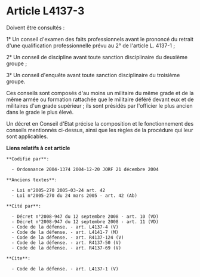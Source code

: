 # Article L4137-3

Doivent être consultés : 

1° Un conseil d'examen des faits professionnels avant le prononcé du retrait d'une qualification professionnelle prévu au 2°
de l'article L. 4137-1 ; 

2° Un conseil de discipline avant toute sanction disciplinaire du deuxième groupe ; 

3° Un conseil d'enquête avant toute sanction disciplinaire du troisième groupe. 

Ces conseils sont composés d'au moins un militaire du même grade et de la même armée ou formation rattachée que le militaire
déféré devant eux et de militaires d'un grade supérieur ; ils sont présidés par l'officier le plus ancien dans le grade le
plus élevé. 

Un décret en Conseil d'Etat précise la composition et le fonctionnement des conseils mentionnés ci-dessus, ainsi que les
règles de la procédure qui leur sont applicables.

**Liens relatifs à cet article**

	**Codifié par**:

	  - Ordonnance 2004-1374 2004-12-20 JORF 21 décembre 2004

	**Anciens textes**:

	  - Loi n°2005-270 2005-03-24 art. 42
	  - Loi n°2005-270 du 24 mars 2005 - art. 42 (Ab)

	**Cité par**:

	  - Décret n°2008-947 du 12 septembre 2008 - art. 10 (VD)
	  - Décret n°2008-947 du 12 septembre 2008 - art. 11 (VD)
	  - Code de la défense. - art. L4137-4 (V)
	  - Code de la défense. - art. L4141-7 (M)
	  - Code de la défense. - art. R4137-124 (V)
	  - Code de la défense. - art. R4137-50 (V)
	  - Code de la défense. - art. R4137-69 (V)

	**Cite**:

	  - Code de la défense. - art. L4137-1 (V)
